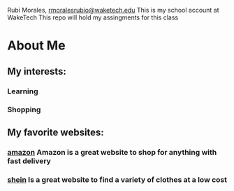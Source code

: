 Rubi Morales, rmoralesrubio@waketech.edu
This is my school account at WakeTech
This repo will hold my assingments for this class 


# About Me 
## My interests:
### Learning
### Shopping 

## My favorite websites:
### [amazon](https://www.amazon.com) Amazon is a great website to shop for anything with fast delivery  
### [shein](us.shein.com) Is a great website to find a variety of clothes at a low cost

    
